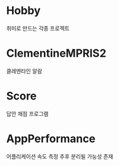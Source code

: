 # Hobby
취미로 만드는 각종 프로젝트

# ClementineMPRIS2
클레멘타인 알람

# Score
답안 채점 프로그램

# AppPerformance
어플리케이션 속도 측정
추후 분리될 가능성 존재
